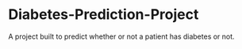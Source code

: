 # Diabetes-Prediction-Project
A project built to predict whether or not a patient has diabetes or not.
